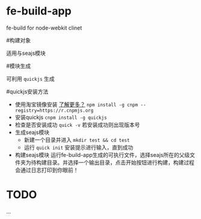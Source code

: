 # fe-build-app

fe-build for node-webkit clinet

#构建对象

适用与seajs模块

#模块生成

可利用 `quickjs` 生成

#quickjs安装方法

-  使用淘宝镜像安装 [了解更多？](http://cnpmjs.org/) `npm install -g cnpm --registry=https://r.cnpmjs.org`
-  安装quickjs `cnpm install -g quickjs`
-  检查是否安装成功 `quick -v` 若安装成功则出现版本号
- 生成seajs模块
  - 新建一个目录并进入 `mkdir test && cd test`
  - 运行 `quick init` 安装提示进行输入，直到成功
- 构建seajs模块
  运行fe-build-app生成的可执行文件，选择seajs所在的父级文件夹为待构建目录。并选择一个输出目录，点击开始按钮进行构建，构建过程会通过日志打印到你眼前！

# TODO
  ...
  
